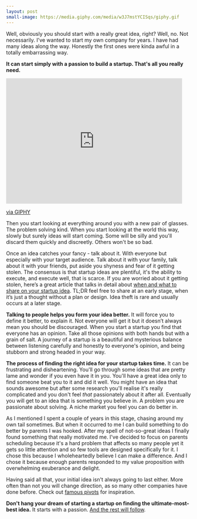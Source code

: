 ```yaml
---
layout: post
small-image: https://media.giphy.com/media/w3J7mstYCISqs/giphy.gif
---
```

Well, obviously you should start with a really great idea, right? Well, no. Not necessarily. I've wanted to start my own company for years. I have had many ideas along the way. Honestly the first ones were kinda awful in a totally embarrassing way.

**It can start simply with a passion to build a startup. That's all you really need.**

<iframe src="https://giphy.com/embed/w3J7mstYCISqs" width="480" height="342" frameBorder="0" class="giphy-embed" allowFullScreen></iframe><p><a href="https://giphy.com/gifs/cat-space-high-w3J7mstYCISqs">via GIPHY</a></p>

Then you start looking at everything around you with a new pair of glasses. The problem solving kind. When you start looking at the world this way, slowly but surely ideas will start coming. Some will be silly and you'll discard them quickly and discreetly. Others won't be so bad.

Once an idea catches your fancy - talk about it. With everyone but especially with your target audience. Talk about it with your family, talk about it with your friends, put aside you shyness and fear of it getting stolen. The consensus is that startup ideas are plentiful, it's the ability to execute, and execute well, that is scarce. If you are worried about it getting stolen, here’s a great article that talks in detail about [when and what to share on your startup idea](https://entrepreneurshandbook.co/the-truth-about-idea-stealing-47bcb8a0106a). TL;DR feel free to share at an early stage, when it’s just a thought without a plan or design. Idea theft is rare and usually occurs at a later stage.

**Talking to people helps you form your idea better.** It will force you to define it better, to explain it. Not everyone will get it but it doesn’t always mean you should be discouraged. When you start a startup you find that everyone has an opinion. Take all those opinions with both hands but with a grain of salt. A journey of a startup is a beautiful and mysterious balance between listening carefully and honestly to everyone's opinion, and being stubborn and strong headed in your way.

**The process of finding the right idea for your startup takes time.** It can be frustrating and disheartening. You'll go through some ideas that are pretty lame and wonder if you even have it in you. You'll have a great idea only to find someone beat you to it and did it well. You might have an idea that sounds awesome but after some research you'll realise it's really complicated and you don't feel _that_ passionately about it after all. Eventually you will get to an idea that is something you believe in. A problem you are passionate about solving. A niche market you feel you can do better in.

As I mentioned I spent a couple of years in this stage, chasing around my own tail sometimes. But when it occurred to me I can build something to do better by parents I was hooked. After my spell of not-so-great ideas I finally found something that really motivated me. I've decided to focus on parents scheduling because it's a hard problem that affects so many people yet it gets so little attention and so few tools are designed specifically for it. I chose this because I wholeheartedly believe I can make a difference. And I chose it because enough parents responded to my value proposition with overwhelming exuberance and delight.

Having said all that, your initial idea isn't always going to last either. More often than not you will change direction, as so many other companies have done before. Check out [famous pivots](https://www.forbes.com/sites/jasonnazar/2013/10/08/14-famous-business-pivots/#19c7ee579780) for inspiration.

**Don't hang your dream of starting a startup on finding the ultimate-most-best idea.** It starts with a passion. [And the rest will follow](https://www.youtube.com/watch?v=i7iQbBbMAFE).